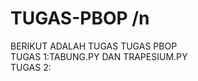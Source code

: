 # TUGAS-PBOP /n
BERIKUT ADALAH TUGAS TUGAS PBOP <br/>
TUGAS 1:TABUNG.PY DAN TRAPESIUM.PY <br/>
TUGAS 2:

